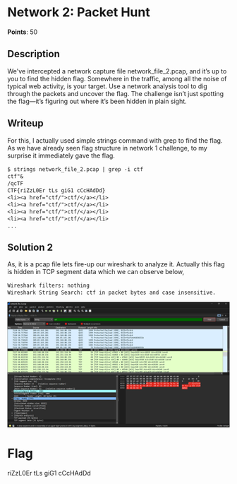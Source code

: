 # Network 2: Packet Hunt
**Points**: 50

## Description
We've intercepted a network capture file network\_file\_2.pcap, and it’s up to you to find the hidden flag. Somewhere in the traffic, among all the noise of typical web activity, is your target. Use a network analysis tool to dig through the packets and uncover the flag. The challenge isn’t just spotting the flag—it’s figuring out where it’s been hidden in plain sight.

## Writeup
For this, I actually used simple strings command with grep to find the flag. As we have already seen flag structure in network 1 challenge, to my surprise it immediately gave the flag.
```
$ strings network_file_2.pcap | grep -i ctf
ctf"&
/qcTF
CTF{riZzL0Er tLs giG1 cCcHAdDd}
<li><a href="ctf/">ctf/</a></li>
<li><a href="ctf/">ctf/</a></li>
<li><a href="ctf/">ctf/</a></li>
<li><a href="ctf/">ctf/</a></li>
...
```

## Solution 2
As, it is a pcap file lets fire-up our wireshark to analyze it. Actually this flag is hidden in TCP segment data which we can observe below,
```
Wireshark filters: nothing
Wireshark String Search: ctf in packet bytes and case insensitive.
```

![Output from Wireshark](wireshark_output.png)

# Flag
riZzL0Er tLs giG1 cCcHAdDd
